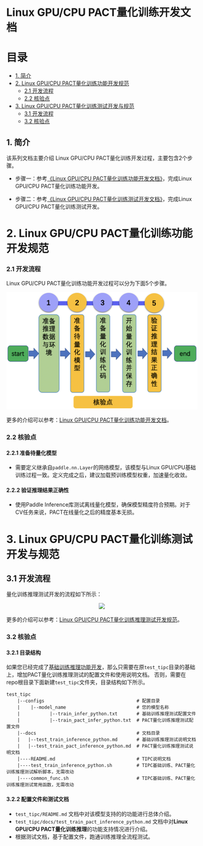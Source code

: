 # Linux GPU/CPU PACT量化训练开发文档

# 目录

- [1. 简介](#1)
- [2. Linux GPU/CPU PACT量化训练功能开发规范](#2)
    - [2.1 开发流程](#2.1)
    - [2.2 核验点](#2.2)
- [3. Linux GPU/CPU PACT量化训练测试开发与规范](#3)
    - [3.1 开发流程](#3.1)
    - [3.2 核验点](#3.2)


<a name="1"></a>

## 1. 简介

该系列文档主要介绍 Linux GPU/CPU PACT量化训练开发过程，主要包含2个步骤。


- 步骤一：参考[《Linux GPU/CPU PACT量化训练功能开发文档》](./train_pact_infer_python.md)，完成Linux GPU/CPU PACT量化训练功能开发。

- 步骤二：参考[《Linux GPU/CPU PACT量化训练测试开发文档》](./test_train_pact_infer_python.md)，完成Linux GPU/CPU PACT量化训练测试开发。


<a name="2"></a>

# 2. Linux GPU/CPU PACT量化训练功能开发规范

<a name="2.1"></a>

### 2.1 开发流程

Linux GPU/CPU PACT量化训练功能开发过程可以分为下面5个步骤。

<div align="center">
    <img src="../images/quant_aware_training_guide.png" width="800">
</div>


更多的介绍可以参考：[Linux GPU/CPU PACT量化训练功能开发文档](./train_pact_infer_python.md)。

<a name="2.2"></a>

### 2.2 核验点

#### 2.2.1 准备待量化模型

* 需要定义继承自`paddle.nn.Layer`的网络模型，该模型与Linux GPU/CPU基础训练过程一致。定义完成之后，建议加载预训练模型权重，加速量化收敛。

#### 2.2.2 验证推理结果正确性

* 使用Paddle Inference库测试离线量化模型，确保模型精度符合预期。对于CV任务来说，PACT在线量化之后的精度基本无损。

<a name="3"></a>

# 3. Linux GPU/CPU PACT量化训练测试开发与规范

## 3.1 开发流程


量化训练推理测试开发的流程如下所示：
<div align="center">
    <img src="./images/quant_aware_training_guide.png" width="800">
</div>

更多的介绍可以参考：[Linux GPU/CPU PACT量化训练推理测试开发规范](./test_train_pact_infer_python.md)。


### 3.2 核验点

#### 3.2.1 目录结构

如果您已经完成了[基础训练推理功能开发](../train_infer_python/README.md)，那么只需要在原`test_tipc`目录的基础上，增加PACT量化训练推理测试的配置文件和使用说明文档。
否则，需要在repo根目录下面新建`test_tipc`文件夹，目录结构如下所示。

```
test_tipc
    |--configs                                  # 配置目录
    |    |--model_name                          # 您的模型名称
    |           |--train_infer_python.txt       # 基础训练推理测试配置文件
    |           |--train_pact_infer_python.txt  # PACT量化训练推理测试配置文件
    |--docs                                     # 文档目录
    |   |--test_train_inference_python.md       # 基础训练推理测试说明文档
    |   |--test_train_pact_inference_python.md  # PACT量化训练推理测试说明文档
    |----README.md                              # TIPC说明文档
    |----test_train_inference_python.sh         # TIPC基础训练、PACT量化训练推理测试解析脚本，无需改动
    |----common_func.sh                         # TIPC基础训练、PACT量化训练推理测试常用函数，无需改动
```

#### 3.2.2 配置文件和测试文档

* `test_tipc/README.md` 文档中对该模型支持的的功能进行总体介绍。
* `test_tipc/docs/test_train_pact_inference_python.md` 文档中对**Linux GPU/CPU PACT量化训练推理**的功能支持情况进行介绍。
* 根据测试文档，基于配置文件，跑通训练推理全流程测试。


